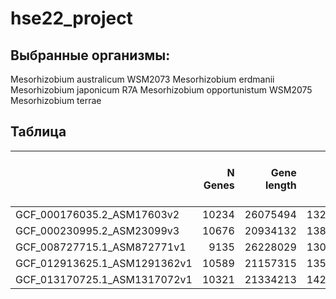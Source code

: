 # hse22_project

## Выбранные организмы:

Mesorhizobium australicum WSM2073
Mesorhizobium erdmanii
Mesorhizobium japonicum R7A
Mesorhizobium opportunistum WSM2075
Mesorhizobium terrae

## Таблица

|                                               |   N Genes |   Gene length |   Exons length |   Incidence of exons |   zh-score > 500 |   Whole length |   N of predicted Z-DNA |
|:----------------------------------------------|--------------:|---------------:|--------------------------:|-------------------------:|-------------------------------------:|-----------------------:|---------------------------------:|
| GCF_000176035.2_ASM17603v2                     |         10234 |       26075494 |                  13239627 |                       51 |                                 4743 |                  50502 |                          1064672 |
| GCF_000230995.2_ASM23099v3                        |         10676 |       20934132 |                  13834048 |                       66 |                                 4743 |                  50502 |                          1064672 |
| GCF_008727715.1_ASM872771v1 |          9135 |       26228029 |                  13084295 |                       50 |                                 4743 |                  50502 |                          1064672 |
| GCF_012913625.1_ASM1291362v1                   |         10589 |       21157315 |                  13594502 |                       64 |                                 4743 |                  50502 |                          1064672 |
| GCF_013170725.1_ASM1317072v1                   |         10321 |       21334213 |                  14229241 |                       67 |                                 4743 |                  50502 |                          1064672 |
